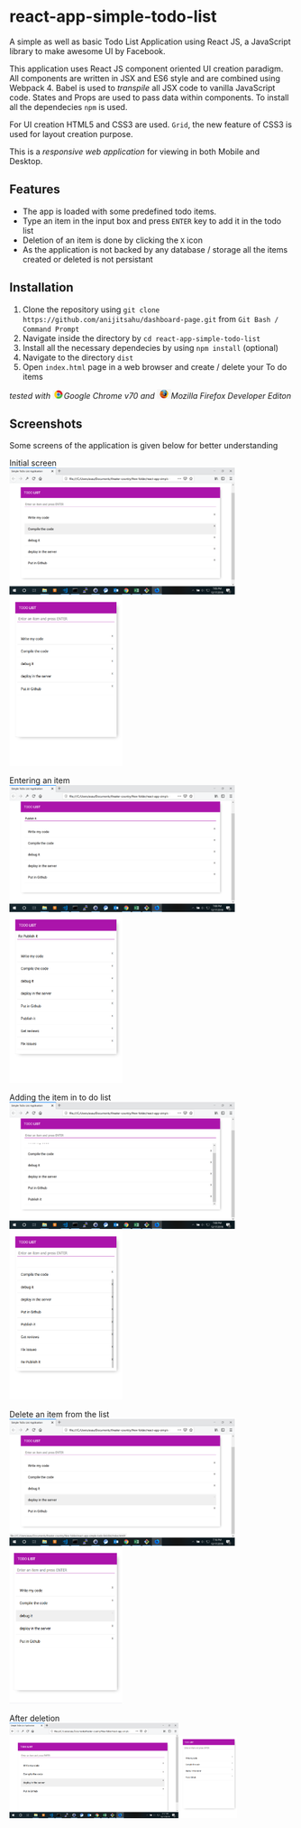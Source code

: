 # react-app-simple-todo-list

A simple as well as basic Todo List Application using React JS, a JavaScript library to make awesome UI by Facebook.

This application uses React JS component oriented UI creation paradigm. All components are written in JSX and ES6 style and are
combined using Webpack 4. Babel is used to *transpile* all JSX code to vanilla JavaScript code. States and Props are used to pass data within components. To install all the dependecies `npm` is used.

For UI creation HTML5 and CSS3 are used. `Grid`, the new feature of CSS3 is used for layout creation purpose.

This is a *responsive web application* for viewing in both Mobile and Desktop.


## Features
- The app is loaded with some predefined todo items.
- Type an item in the input box and press `ENTER` key to add it in the todo list
- Deletion of an item is done by clicking the `X` icon
- As the application is not backed by any database / storage all the items created or deleted is not persistant



## Installation

1. Clone the repository using `git clone https://github.com/anijitsahu/dashboard-page.git` from `Git Bash / Command Prompt`
2. Navigate inside the directory by `cd react-app-simple-todo-list`
3. Install all the necessary dependecies by using `npm install` (optional)
4. Navigate to the directory `dist`
5. Open `index.html` page in a web browser and create / delete your To do items
 
*tested with <img src="screenshots/chrome.png" width="20px" title="Google Chrome">Google Chrome v70 and <img src="screenshots/firefox.png" width="25px" title="Firefox Developer edition">Mozilla Firefox Developer Editon*  

## Screenshots

Some screens of the application is given below for better understanding

<p> Initial screen <br/>
 <img src="screenshots/desktop 1.png" width="400px" title="initial screen"/>
 <img src="screenshots/mobile 1.png" width="200px" title="initial screen"/> 
</p>
 
 <p> Entering an item <br/>
 <img src="screenshots/desktop 2.png" width="400px" title="entering an item screen"/>
 <img src="screenshots/mobile 2.png" width="200px" title="entering an item screen"/>
 </p>
 
 <p> Adding the item in to do list <br/>
 <img src="screenshots/desktop 3.png" width="400px" title="adding an item screen"/>
 <img src="screenshots/mobile 3.png" width="200px" title="adding an item screen"/>
 </p>
 
 <p> Delete an item from the list <br/>
 <img src="screenshots/desktop 4.png" width="400px" title="deleting an item screen"/>
 <img src="screenshots/mobile 4.png" width="200px" title="deleting an item screen"/>
 </p>
 
 <p> After deletion <br/>
 <img src="screenshots/desktop 5.png" width="300px" title="after deletion screen"/>
 <img src="screenshots/mobile 5.png" width="100px" title="after deletion screen"/>
 </p>


